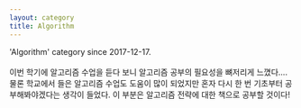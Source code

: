 ```yaml
---
layout: category
title: Algorithm
---
```


'Algorithm' category since 2017-12-17.<br>
<br>
이번 학기에 알고리즘 수업을 듣다 보니 알고리즘 공부의 필요성을 뼈저리게 느꼈다.... 물론 학교에서 들은 알고리즘 수업도 도움이 많이 되었지만 혼자 다시 한 번 기초부터 공부해봐야겠다는 생각이 들었다. 이 부분은 알고리즘 전략에 대한 책으로 공부할 것이다! <br>

